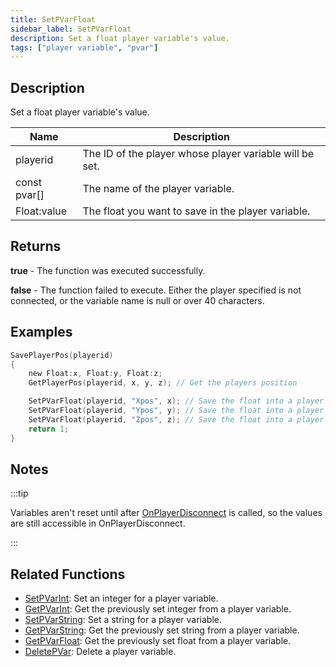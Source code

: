 ```yaml
---
title: SetPVarFloat
sidebar_label: SetPVarFloat
description: Set a float player variable's value.
tags: ["player variable", "pvar"]
---
```


## Description

Set a float player variable's value.

| Name         | Description                                             |
| ------------ | ------------------------------------------------------- |
| playerid     | The ID of the player whose player variable will be set. |
| const pvar[] | The name of the player variable.                        |
| Float:value  | The float you want to save in the player variable.      |

## Returns

**true** - The function was executed successfully.

**false** - The function failed to execute. Either the player specified is not connected, or the variable name is null or over 40 characters.

## Examples

```c
SavePlayerPos(playerid)
{
    new Float:x, Float:y, Float:z;
    GetPlayerPos(playerid, x, y, z); // Get the players position

    SetPVarFloat(playerid, "Xpos", x); // Save the float into a player variable
    SetPVarFloat(playerid, "Ypos", y); // Save the float into a player variable
    SetPVarFloat(playerid, "Zpos", z); // Save the float into a player variable
    return 1;
}
```

## Notes

:::tip

Variables aren't reset until after [OnPlayerDisconnect](../callbacks/OnPlayerDisconnect) is called, so the values are still accessible in OnPlayerDisconnect.

:::

## Related Functions

- [SetPVarInt](SetPVarInt): Set an integer for a player variable.
- [GetPVarInt](GetPVarInt): Get the previously set integer from a player variable.
- [SetPVarString](SetPVarString): Set a string for a player variable.
- [GetPVarString](GetPVarString): Get the previously set string from a player variable.
- [GetPVarFloat](GetPVarFloat): Get the previously set float from a player variable.
- [DeletePVar](DeletePVar): Delete a player variable.
